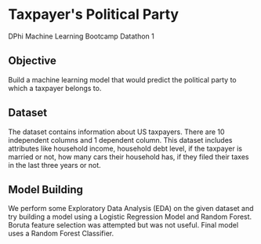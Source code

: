 # Taxpayer's Political Party
DPhi Machine Learning Bootcamp Datathon 1 

## Objective 
Build a machine learning model that would predict the political party to which a taxpayer belongs to. 

## Dataset
The dataset contains information about US taxpayers. There are 10 independent columns and 1 dependent column. This dataset includes attributes like household income, household debt level, if the taxpayer is married or not, how many cars their household has, if they filed their taxes in the last three years or not. 

## Model Building
We perform some Exploratory Data Analysis (EDA) on the given dataset and try building a model using a Logistic Regression Model and Random Forest. Boruta feature selection was attempted but was not useful. Final model uses a Random Forest Classifier. 
